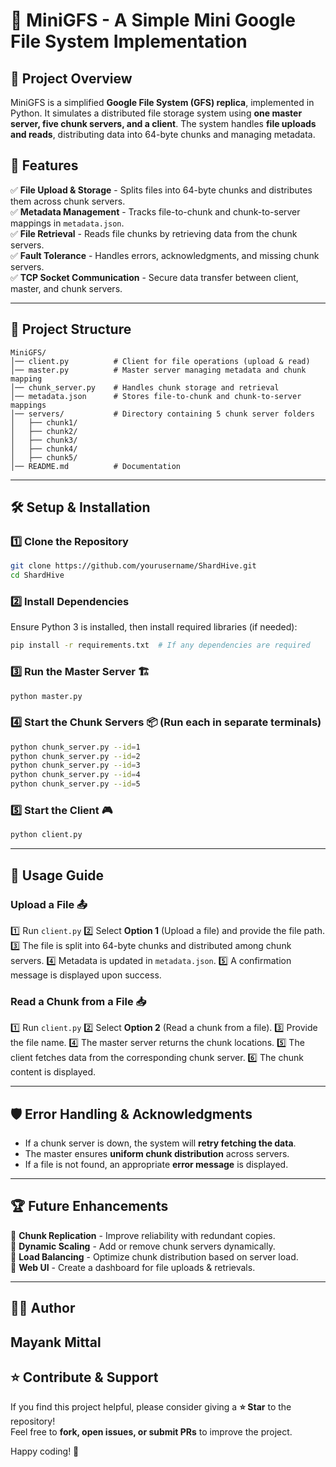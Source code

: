 # 🚀 MiniGFS - A Simple Mini Google File System Implementation

## 📌 Project Overview
MiniGFS is a simplified **Google File System (GFS) replica**, implemented in Python. It simulates a distributed file storage system using **one master server, five chunk servers, and a client**. The system handles **file uploads and reads**, distributing data into 64-byte chunks and managing metadata.

## 🎯 Features
✅ **File Upload & Storage** - Splits files into 64-byte chunks and distributes them across chunk servers.  
✅ **Metadata Management** - Tracks file-to-chunk and chunk-to-server mappings in `metadata.json`.  
✅ **File Retrieval** - Reads file chunks by retrieving data from the chunk servers.  
✅ **Fault Tolerance** - Handles errors, acknowledgments, and missing chunk servers.  
✅ **TCP Socket Communication** - Secure data transfer between client, master, and chunk servers.  

---

## 📁 Project Structure
```
MiniGFS/
│── client.py          # Client for file operations (upload & read)
│── master.py          # Master server managing metadata and chunk mapping
│── chunk_server.py    # Handles chunk storage and retrieval
│── metadata.json      # Stores file-to-chunk and chunk-to-server mappings
│── servers/           # Directory containing 5 chunk server folders
│   ├── chunk1/
│   ├── chunk2/
│   ├── chunk3/
│   ├── chunk4/
│   ├── chunk5/
│── README.md          # Documentation
```

---

## 🛠️ Setup & Installation
### 1️⃣ Clone the Repository
```bash
git clone https://github.com/yourusername/ShardHive.git
cd ShardHive
```

### 2️⃣ Install Dependencies
Ensure Python 3 is installed, then install required libraries (if needed):
```bash
pip install -r requirements.txt  # If any dependencies are required
```

### 3️⃣ Run the Master Server 🏗️
```bash
python master.py
```

### 4️⃣ Start the Chunk Servers 📦 (Run each in separate terminals)
```bash
python chunk_server.py --id=1
python chunk_server.py --id=2
python chunk_server.py --id=3
python chunk_server.py --id=4
python chunk_server.py --id=5
```

### 5️⃣ Start the Client 🎮
```bash
python client.py
```

---

## 📜 Usage Guide
### Upload a File 📤
1️⃣ Run `client.py`
2️⃣ Select **Option 1** (Upload a file) and provide the file path.
3️⃣ The file is split into 64-byte chunks and distributed among chunk servers.
4️⃣ Metadata is updated in `metadata.json`.
5️⃣ A confirmation message is displayed upon success.

### Read a Chunk from a File 📥
1️⃣ Run `client.py`
2️⃣ Select **Option 2** (Read a chunk from a file).
3️⃣ Provide the file name.
4️⃣ The master server returns the chunk locations.
5️⃣ The client fetches data from the corresponding chunk server.
6️⃣ The chunk content is displayed.

---

## 🛡️ Error Handling & Acknowledgments
- If a chunk server is down, the system will **retry fetching the data**.
- The master ensures **uniform chunk distribution** across servers.
- If a file is not found, an appropriate **error message** is displayed.

---

## 🏆 Future Enhancements
🚀 **Chunk Replication** - Improve reliability with redundant copies.  
🚀 **Dynamic Scaling** - Add or remove chunk servers dynamically.  
🚀 **Load Balancing** - Optimize chunk distribution based on server load.  
🚀 **Web UI** - Create a dashboard for file uploads & retrievals.

---

## 👨‍💻 Author
**Mayank Mittal**  
---

## ⭐ Contribute & Support
If you find this project helpful, please consider giving a **⭐ Star** to the repository!  
Feel free to **fork, open issues, or submit PRs** to improve the project.  

Happy coding! 🚀

